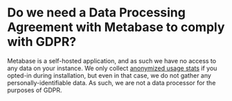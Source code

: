# Do we need a Data Processing Agreement with Metabase to comply with GDPR?

Metabase is a self-hosted application, and as such we have no access to any data on your instance. We only collect [anonymized usage stats][information-collection] if you opted-in during installation, but even in that case, we do not gather any personally-identifiable data. As such, we are not a data processor for the purposes of GDPR.

[information-collection]: ../../information-collection.md
